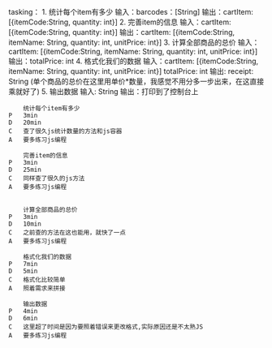 tasking：
	1. 统计每个item有多少
		输入：barcodes：[String]
		输出：cartItem: [{itemCode:String, quantity: int}]
	2. 完善item的信息
		输入：cartItem: [{itemCode:String, quantity: int}]
		输出：cartItem: [{itemCode:String, itemName: String, quantity: int, unitPrice: int}]
	3. 计算全部商品的总价
		输入：cartItem: [{itemCode:String, itemName: String, quantity: int, unitPrice: int}]
		输出：totalPrice: int
	4. 格式化我们的数据
		输入：cartItem: [{itemCode:String, itemName: String, quantity: int, unitPrice: int}]
			  totalPrice: int
		输出: receipt: String (单个商品的总价在这里用单价*数量，我感觉不用分多一步出来，在这直接乘就好了)
	5. 输出数据
		输入: String
		输出：打印到了控制台上

		
		统计每个item有多少
	P	3min
	D	20min
	C	查了很久js统计数量的方法和js容器
	A	要多练习js编程
	
		完善item的信息
	P	3min
	D	25min
	C	同样查了很久的js方法
	A	要多练习js编程
	
	
		计算全部商品的总价
	P	3min
	D	10min
	C	之前查的方法在这也能用，就快了一点
	A	要多练习js编程

		格式化我们的数据
	P	7min
	D	5min
	C	格式化比较简单
	A	照着需求来拼接
	
		输出数据
	P	4min
	D	6min
	C	这里超了时间是因为要照着错误来更改格式,实际原因还是不太熟JS
	A	要多练习js编程
